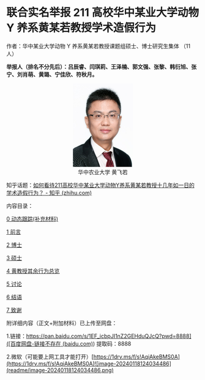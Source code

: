 # 联合实名举报 211 高校华中某业大学动物 Y 养系黄某若教授学术造假行为

作者：华中某业大学动物 Y 养系黄某若教授课题组硕士、博士研究生集体 （11 人） 

**举报人（排名不分先后）：吕辰睿、闫琪莉、王泽楠、郭文强、张黎、韩衍旭、张宁、刘肖萌、黄璐、宁佳欣、符秋月。**

<center><img src="readme/ECD78214574571E2F7B5297AC3D_34DAD12F_2B683.png" alt="img" style="zoom:50%;" /></center>

<center>华中农业大学 黄飞若</center>

知乎话题：[如何看待211高校华中某业大学动物Y养系黄某若教授十几年如一日的学术造假行为？ - 知乎 (zhihu.com)](https://zhuanlan.zhihu.com/p/678136207)

内容目录：

[0 动态跟踪(补充材料)](0%20动态跟踪(补充材料))

[1 前言](1%20前言)

[2 博士](2%20博士)

[3 硕士](3%20硕士)

[4 黄教授其余行为总览](4%20黄教授其余行为总览)

[5 讨论](5%20讨论)

[6 结语](6%20结语)

[7 致谢](7%20致谢)



附详细内容（正文+附加材料）已上传至网盘：

1.链接：[https://pan.baidu.com/s/1EF_icbpJI1nZ2GEHduQJcQ?pwd=8888]([百度网盘-链接不存在 (baidu.com)](https://pan.baidu.com/s/1EF_icbpJI1nZ2GEHduQJcQ?pwd=8888)) 提取码：8888

2.微软（可能要上网工具才能打开）[https://1drv.ms/f/s!AqiAkeBMS0A](https://1drv.ms/f/s!AqiAkeBMS0A)![image-20240118124034486](readme/image-20240118124034486.png)
